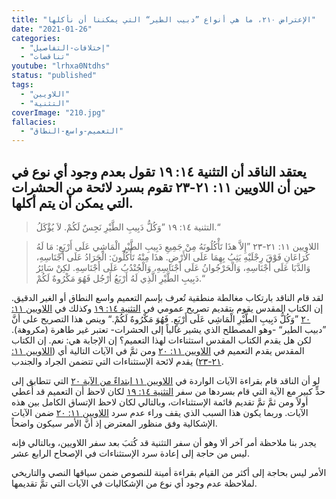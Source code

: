 ```yaml
---
title: "الإعتراض ٢١٠، ما هي أنواع ”دبيب الطير“ التي يمكننا أن نأكلها"
date: "2021-01-26"
categories: 
  - "إختلافات-التفاصيل"
  - "تناقضات"
youtube: "lrhxa0Ntdhs"
status: "published"
tags: 
  - "اللاويين"
  - "التثنية"
coverImage: "210.jpg"
fallacies:
  - "التعميم-واسع-النطاق"
---
```


## **يعتقد الناقد أن التثنية ١٤: ١٩ تقول بعدم وجود أي نوع في حين أن اللاويين ١١: ٢١-٢٣ تقوم بسرد لائحة من الحشرات التي يمكن أن يتم أكلها.**

> التثنية ١٤: ١٩ ”وَكُلُّ دَبِيبِ الطَّيْرِ نَجِسٌ لَكُمْ. لاَ يُؤْكَلُ.“

> اللاويين ١١: ٢١-٢٣ ”إِلاَّ هذَا تَأْكُلُونَهُ مِنْ جَمِيعِ دَبِيبِ الطَّيْرِ الْمَاشِي عَلَى أَرْبَعٍ: مَا لَهُ كُرَاعَانِ فَوْقَ رِجْلَيْهِ يَثِبُ بِهِمَا عَلَى الأَرْضِ. هذَا مِنْهُ تَأْكُلُونَ: الْجَرَادُ عَلَى أَجْنَاسِهِ، وَالدَّبَا عَلَى أَجْنَاسِهِ، وَالْحَرْجُوانُ عَلَى أَجْنَاسِهِ، وَالْجُنْدُبُ عَلَى أَجْنَاسِهِ. لكِنْ سَائِرُ دَبِيبِ الطَّيْرِ الَّذِي لَهُ أَرْبَعُ أَرْجُل فَهُوَ مَكْرُوهٌ لَكُمْ.“

لقد قام الناقد بارتكاب مغالطة منطقية تُعرف بإسم التعميم واسع النطاق أو الغير الدقيق. إن الكتاب المقدس يقوم بتقديم تصريح عمومي في [التثنية ١٤: ١٩](https://biblia.com/books/ar-vandyke/de14.19) وكذلك في [اللاويين ١١: ٢٠](https://biblia.com/books/ar-vandyke/lev11.20) ”وَكُلُّ دَبِيبِ الطَّيْرِ الْمَاشِي عَلَى أَرْبَعٍ. فَهُوَ مَكْرُوهٌ لَكُمْ.“ وينص هذا التصريح على أنَّ ”دبيب الطير“ -وهو المصطلح الذي يشير غالباً إلى الحشرات- تعتبر غير طاهرة (مكروهة). لكن هل يقدم الكتاب المقدس استثناءات لهذا التعميم؟ إن الإجابة هي: نعم. إن الكتاب المقدس يقدم التعميم في [اللاويين ١١: ٢٠](https://biblia.com/books/ar-vandyke/lev11.20) ومن ثمَّ في الآيات التالية أي ([اللاويين ١١: ٢١-٢٣](https://biblia.com/books/ar-vandyke/lev11.21-23)) يقدم لائحة الإستثناءات التي تتضمن الجراد والجندب.

لو أن الناقد قام بقراءة الآيات الواردة في [اللاويين ١١ ابتداءً من الآية ٢٠](https://biblia.com/books/ar-vandyke/lev11.20) التي تتطابق إلى حدٍّ كبير مع الآية التي قام بسردها من سفر [التثنية ١٤: ١٩](https://biblia.com/books/ar-vandyke/de14.19) لكان لاحظ أن التعميم قد أُعطي أولاً ومن ثمَّ تمَّ تقديم قائمة الإستثناءات، وبالتالي لكان لاحظ الإتساق الكامل بين هذه الآيات. وربما يكون هذا السبب الذي يقف وراء عدم سرد [اللاويين ١١: ٢٠](https://biblia.com/books/ar-vandyke/lev11.20) ضمن الآيات الإشكالية وفق منظور المعترض إذ أنَّ الأمر سيكون واضحاً. 

يجدر بنا ملاحظة أمر آخر ألا وهو أن سفر التثنية قد كُتبَ بعد سفر اللاويين، وبالتالي فإنه ليس من حاجة إلى إعادة سرد الإستثناءات في الإصحاح الرابع عشر.

الأمر ليس بحاجة إلى أكثر من القيام بقراءة أمينة للنصوص ضمن سياقها النصي والتاريخي لملاحظة عدم وجود أي نوع من الإشكاليات في الآيات التي تمَّ تقديمها.
